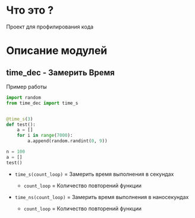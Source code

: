 # Что это ?
Проект для профилирования кода


# Описание модулей


## time_dec - Замерить Время

Пример работы
```python
import random
from time_dec import time_s


@time_s(3)
def test():
    a = []
    for i in range(7000):
        a.append(random.randint(0, 9))

n = 100
a = []
test()
```


+ `time_s(count_loop)` = Замерить время выполнения в секундах
    + `count_loop` = Количество повторений функции


+ `time_ns(count_loop)` = Замерить время выполнения в наносекундах
    + `count_loop` = Количество повторений функции